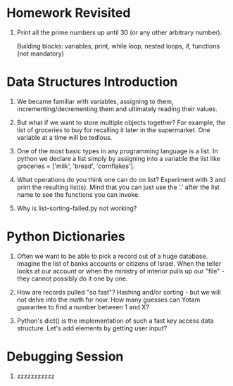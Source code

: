 # Homework Revisited

1. Print all the prime numbers up until 30 (or any other arbitrary number).

   Building blocks: variables, print, while loop, nested loops, if, functions (not mandatory)

# Data Structures Introduction

1. We became familiar with variables, assigning to them, incrementing/decrementing them
   and ultimately reading their values.
   
2. But what if we want to store multiple objects together?
   For example, the list of groceries to buy for recalling it later in the supermarket.
   One variable at a time will be tedious.

3. One of the most basic types in any programming language is a list. In python we declare
   a list simply by assigning into a variable the list like groceries = ['milk', 'bread', 'cornflakes'].

4. What operations do you think one can do on list? Experiment with 3 and print the resulting list(s).
   Mind that you can just use the '.' after the list name to see the functions you can invoke.

5. Why is list-sorting-failed.py not working? 

# Python Dictionaries

1. Often we want to be able to pick a record out of a huge database. Imagine the list of banks accounts or
   citizens of Israel. When the teller looks at our account or when the ministry of interior
   pulls up our "file" - they cannot possibly do it one by one.

2. How are records pulled "so fast"? Hashing and/or sorting - but we will not delve into the math for now.
   How many guesses can Yotam guarantee to find a number between 1 and X?

3. Python's dict() is the implementation of such a fast key access data structure.
   Let's add elements by getting user input?

# Debugging Session

1. zzzzzzzzzzz
